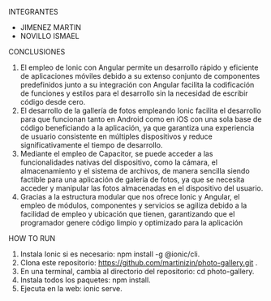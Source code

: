 INTEGRANTES 
- JIMENEZ MARTIN
- NOVILLO ISMAEL

CONCLUSIONES 
1. El empleo de Ionic con Angular permite un desarrollo rápido y eficiente de aplicaciones móviles debido a su extenso conjunto de componentes predefinidos junto a su integración con Angular facilita la codificación de funciones y estilos para el desarrollo sin la necesidad de escribir código desde cero.
2. El desarrollo de la gallería de  fotos empleando Ionic facilita el desarrollo para que funcionan tanto en Android como en iOS con una sola base de código beneficiando a la aplicación, ya que garantiza una experiencia de usuario consistente en múltiples dispositivos y reduce significativamente el tiempo de desarrollo.
3. Mediante el empleo de Capacitor, se puede acceder a las funcionalidades nativas del dispositivo, como la cámara, el almacenamiento y el sistema de archivos, de manera sencilla siendo factible para una aplicación de galería de fotos, ya que se necesita acceder y manipular las fotos almacenadas en el dispositivo del usuario.
4. Gracias a la estructura modular que nos ofrece Ionic y Angular, el empleo de módulos, componentes y servicios se agiliza debido a la facilidad de empleo y ubicación que tienen, garantizando que el programador genere código limpio y optimizado para la aplicación

  HOW TO RUN 
1. Instala Ionic si es necesario: npm install -g @ionic/cli.
2. Clona este repositorio: https://github.com/martinizin/photo-gallery.git .
3. En una terminal, cambia al directorio del repositorio: cd photo-gallery.
4. Instala todos los paquetes: npm install.
5. Ejecuta en la web: ionic serve.
